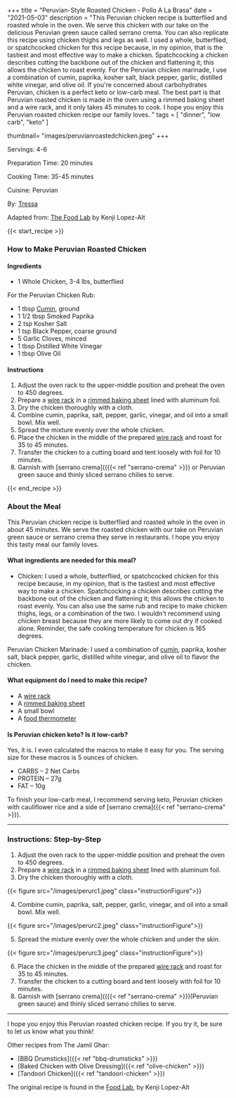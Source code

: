 +++
title = "Peruvian-Style Roasted Chicken - Pollo A La Brasa"
date = "2021-05-03"
description = "This Peruvian chicken recipe is butterflied and roasted whole in the oven. We serve this chicken with our take on the delicious Peruvian green sauce called serrano crema. You can also replicate this recipe using chicken thighs and legs as well. I used a whole, butterflied, or spatchcocked chicken for this recipe because, in my opinion, that is the tastiest and most effective way to make a chicken. Spatchcocking a chicken describes cutting the backbone out of the chicken and flattening it; this allows the chicken to roast evenly. For the Peruvian chicken marinade, I use a combination of cumin, paprika, kosher salt, black pepper, garlic, distilled white vinegar, and olive oil. If you're concerned about carbohydrates Peruvian, chicken is a perfect keto or low-carb meal. The best part is that Peruvian roasted chicken is made in the oven using a rimmed baking sheet and a wire rack, and it only takes 45 minutes to cook. I hope you enjoy this Peruvian roasted chicken recipe our family loves. "
tags = [
    "dinner",
    "low carb",
    "keto"
]

thumbnail= "images/peruvianroastedchicken.jpeg"
+++

Servings: 4-6 <!--more-->

Preparation Time: 20 minutes 

Cooking Time: 35-45 minutes 

Cuisine: Peruvian

By: [Tressa](https://www.jamilghar.com/about/)

Adapted from: [The Food Lab](https://amzn.to/3f41x4R) by Kenji Lopez-Alt

{{< start_recipe >}}

### How to Make Peruvian Roasted Chicken 

#### Ingredients 

* 1 Whole Chicken, 3-4 lbs, butterflied

For the Peruvian Chicken Rub: 

* 1 tbsp [Cumin](https://amzn.to/3eebpcJ), ground 
* 1 1/2 tbsp Smoked Paprika 
* 2 tsp Kosher Salt 
* 1 tsp Black Pepper, coarse ground 
* 5 Garlic Cloves, minced 
* 1 tbsp Distilled White Vinegar 
* 1 tbsp Olive Oil 

#### Instructions 

1. Adjust the oven rack to the upper-middle position and preheat the oven to 450 degrees. 
2. Prepare a [wire rack](https://amzn.to/3bE8h90) in a [rimmed baking sheet](https://amzn.to/339IQqI) lined with aluminum foil.  
3. Dry the chicken thoroughly with a cloth. 
4. Combine cumin, paprika, salt, pepper, garlic, vinegar, and oil into a small bowl. Mix well. 
5. Spread the mixture evenly over the whole chicken.
6. Place the chicken in the middle of the prepared [wire rack](https://amzn.to/3bE8h90) and roast for 35 to 45 minutes.
7. Transfer the chicken to a cutting board and tent loosely with foil for 10 minutes. 
8. Garnish with [serrano crema](({{< ref "serrano-crema" >}}) or Peruvian green sauce and thinly sliced serrano chilies to serve.

{{< end_recipe >}}

### About the Meal 

This Peruvian chicken recipe is butterflied and roasted whole in the oven in about 45 minutes. We serve the roasted chicken with our take on Peruvian green sauce or serrano crema they serve in restaurants. I hope you enjoy this tasty meal our family loves.

#### What ingredients are needed for this meal?

* Chicken: I used a whole, butterflied, or spatchcocked chicken for this recipe because, in my opinion, that is the tastiest and most effective way to make a chicken. Spatchcocking a chicken describes cutting the backbone out of the chicken and flattening it; this allows the chicken to roast evenly. You can also use the same rub and recipe to make chicken thighs, legs, or a combination of the two. I wouldn't recommend using chicken breast because they are more likely to come out dry if cooked alone. Reminder, the safe cooking temperature for chicken is 165 degrees.

Peruvian Chicken Marinade: I used a combination of [cumin](https://amzn.to/3eebpcJ), paprika, kosher salt, black pepper, garlic, distilled white vinegar, and olive oil to flavor the chicken.  

#### What equipment do I need to make this recipe?

* A [wire rack](https://amzn.to/3bE8h90)
* A [rimmed baking sheet](https://amzn.to/339IQqI)
* A small bowl
* A [food thermometer](https://amzn.to/2RnEB8c)

#### Is Peruvian chicken keto? Is it low-carb?

Yes, it is. I even calculated the macros to make it easy for you. The serving size for these macros is 5 ounces of chicken. 

* CARBS – 2 Net Carbs 
* PROTEIN – 27g
* FAT – 10g

To finish your low-carb meal, I recommend serving keto, Peruvian chicken with cauliflower rice and a side of [serrano crema]({{< ref "serrano-crema" >}}). 

---- 

### Instructions: Step-by-Step

1. Adjust the oven rack to the upper-middle position and preheat the oven to 450 degrees. 
2. Prepare a [wire rack](https://amzn.to/3bE8h90) in a [rimmed baking sheet](https://amzn.to/339IQqI) lined with aluminum foil.  
3. Dry the chicken thoroughly with a cloth. 

{{< figure src="/images/perurc1.jpeg" class="instructionFigure">}}

4. Combine cumin, paprika, salt, pepper, garlic, vinegar, and oil into a small bowl. Mix well. 

{{< figure src="/images/perurc2.jpeg" class="instructionFigure">}}

5. Spread the mixture evenly over the whole chicken and under the skin.

{{< figure src="/images/perurc3.jpeg" class="instructionFigure">}}

6. Place the chicken in the middle of the prepared [wire rack](https://amzn.to/3bE8h90) and roast for 35 to 45 minutes.
7. Transfer the chicken to a cutting board and tent loosely with foil for 10 minutes. 
8. Garnish with [serrano crema](({{< ref "serrano-crema" >}})(Peruvian green sauce) and thinly sliced serrano chilies to serve.

---- 

I hope you enjoy this Peruvian roasted chicken recipe. If you try it, be sure to let us know what you think!

Other recipes from The Jamil Ghar:

* [BBQ Drumsticks]({{< ref "bbq-drumsticks" >}})
* [Baked Chicken with Olive Dressing]({{< ref "olive-chicken" >}})
* [Tandoori Chicken]({{< ref "tandoori-chicken" >}})

The original recipe is found in the [Food Lab](https://amzn.to/3f41x4R), by Kenji Lopez-Alt
